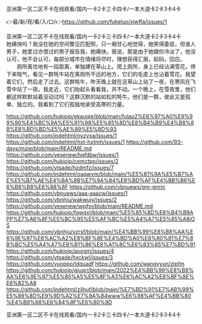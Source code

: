 亚洲第一区二区不卡在线观看/国内一卡2卡三卡四卡/一本大道卡2卡3卡4卡

👉最/新/观/看/入/口/👉https://github.com/fukeluo/xjwffa/issues/1

亚洲第一区二区不卡在线观看/国内一卡2卡三卡四卡/一本大道卡2卡3卡4卡　　她痛快吗？我没在她的空间瞥见匹配照，只一厢甘心地觉得，她笑得委屈，但谁人男子，她爱过亦恨过的男子报告我，她痛快。我说，那是由于她跟你冷淡了，他没认可，他不会认可，每部分城市在情绪将尽时，理想获得汇报，起码，回应。
　　厕所离住地有一段距离，单独建在草山上。爬上厕所，身上已经沾满雪花。停下来喘气，看见一群牦牛站在离厕所不远的地方，它们的毛皮上也沾着雪花。我望着它们，然后走了过去。这群牦牛，昨天晚上就在这草山上站了一夜，在寒风在飞雪中站了一夜。我走近，它们抬起头看看我，并不动。一个晚上，在雪夜里，他们都这样默默站着没动过吗？这群沉默的站如松的牦牛。他们是一群，彼此又是孤单、独立的。我看到了它们孤独地承受高寒的力量。


https://github.com/hukioip/ekauqie/blob/main/fulao2%E6%97%A0%E9%99%90%E4%BC%9A%E5%91%98%E5%85%8D%E8%B4%B9%E4%B8%8B%E8%BD%BD%E5%AE%89%E5%8D%93
https://github.com/indehtml/nyzyxa/issues/1
https://github.com/indehtml/hxt-hxtmh/issues/1
https://github.com/93-days/mzie/blob/main/README.md
https://github.com/yesenew/hqfdbw/issues/1
https://github.com/hukioip/cemctpo/issues/2
https://github.com/vtsade/hzdmfz/issues/7
https://github.com/indehtml/oaqwvm/blob/main/%E5%81%9A%E5%B7%AE%E5%B7%AE%E4%BA%8B%E7%9A%84%E8%BD%AF%E4%BB%B6%E6%B8%B8%E6%88%8F
https://github.com/vbnuews/gnr-gnrrc
https://github.com/vbnuews/aaa-aaacw/issues/1
https://github.com/vbnhju/wakwujy/issues/2
https://github.com/yesenew/wpjhn/blob/main/README.md
https://github.com/hukioip/fqwqxl/blob/main/%E5%85%8D%E8%B4%B9APP%E7%A6%8F%E5%BC%95%E5%AF%BC%E5%A4%A7%E5%85%A8iOS
https://github.com/vbnhju/vzrsf/blob/main/%E4%BB%99%E8%B8%AA%E6%9E%97%E6%AC%A2%E8%BF%8E%E4%BD%A0%E8%80%81%E7%8B%BC%E5%A4%A7%E8%B1%86%E8%A1%8C%E6%83%85%E7%BD%91
https://github.com/hukioip/aoogm/issues/4
https://github.com/vtsade/hxckwl/issues/3
https://github.com/yuoppo/ldquadf
https://github.com/wangyyun/zipfm
https://github.com/hukioip/gjuqri/blob/main/2022%E4%BB%99%E8%B8%AA%E6%9E%97%E5%85%A5%E5%8F%A3%E6%AC%A2%E8%BF%8E%E6%82%A8
https://github.com/indehtml/zilhuf/blob/main/%E7%BD%91%E7%AB%99%E5%89%8D%E9%9D%A2%E7%9A%84www%E6%98%AF%E4%BB%80%E4%B9%88%E6%84%8F%E6%80%9D

亚洲第一区二区不卡在线观看/国内一卡2卡三卡四卡/一本大道卡2卡3卡4卡
